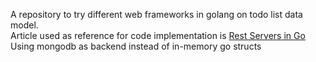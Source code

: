 A repository to try different web frameworks in golang on todo list data model.<br/>
Article used as reference for code implementation is [Rest Servers in Go](https://eli.thegreenplace.net/2021/rest-servers-in-go-part-1-standard-library/#)
<br/> Using mongodb as backend instead of in-memory go structs

